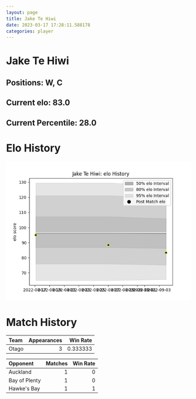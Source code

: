 ```yaml
---  
layout: page  
title: Jake Te Hiwi  
date: 2023-03-17 17:28:11.588178  
categories: player  
---
```

# Jake Te Hiwi

## Positions: W, C

## Current elo: 83.0

## Current Percentile: 28.0

# Elo History


![elo history](history_JakeTeHiwi.png)
# Match History


| Team   |   Appearances |   Win Rate |
|:-------|--------------:|-----------:|
| Otago  |             3 |   0.333333 |

| Opponent      |   Matches |   Win Rate |
|:--------------|----------:|-----------:|
| Auckland      |         1 |          0 |
| Bay of Plenty |         1 |          0 |
| Hawke's Bay   |         1 |          1 |